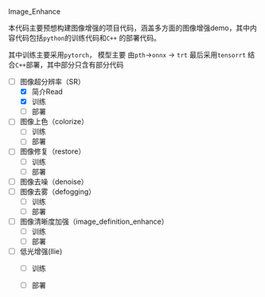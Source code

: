 Image_Enhance

本代码主要预想构建图像增强的项目代码，涵盖多方面的图像增强demo，其中内容代码包括`python`的训练代码和`C++` 的部署代码。

其中训练主要采用`pytorch`， 模型主要 由`pth`->`onnx` -> `trt` 最后采用`tensorrt` 结合`C++`部署，其中部分只含有部分代码

- [ ] 图像超分辨率（SR）
  - [x] 简介Read
  - [x] 训练
  - [ ] 部署
- [ ] 图像上色（colorize）
  - [ ] 训练
  - [ ] 部署
- [ ] 图像修复（restore）
  - [ ] 训练
  - [ ] 部署
- [ ] 图像去噪（denoise）
- [ ] 图像去雾（defogging）
  - [ ] 训练
  - [ ] 部署
- [ ] 图像清晰度加强（image_definition_enhance）
  - [ ] 训练
  - [ ] 部署
- [ ] 低光增强(llie)
  - [ ] 训练
  - [ ] 部署


